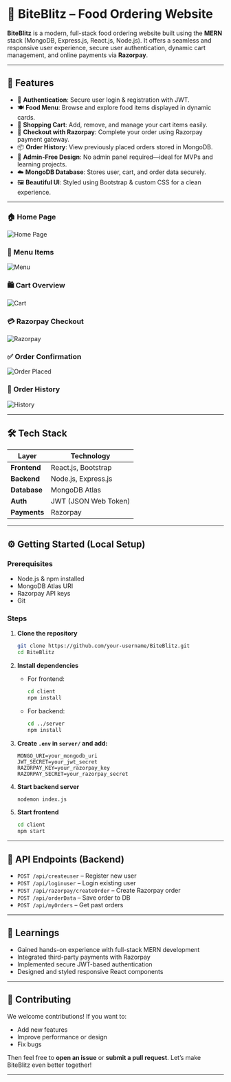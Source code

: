 # 🍔 BiteBlitz – Food Ordering Website

**BiteBlitz** is a modern, full-stack food ordering website built using the **MERN** stack (MongoDB, Express.js, React.js, Node.js). It offers a seamless and responsive user experience, secure user authentication, dynamic cart management, and online payments via **Razorpay**.

---

## 🚀 Features

* 🔐 **Authentication**: Secure user login & registration with JWT.
* 🍽️ **Food Menu**: Browse and explore food items displayed in dynamic cards.
* 🛒 **Shopping Cart**: Add, remove, and manage your cart items easily.
* 💸 **Checkout with Razorpay**: Complete your order using Razorpay payment gateway.
* 📦 **Order History**: View previously placed orders stored in MongoDB.
* 🧾 **Admin-Free Design**: No admin panel required—ideal for MVPs and learning projects.
* ☁️ **MongoDB Database**: Stores user, cart, and order data securely.
* 🖼️ **Beautiful UI**: Styled using Bootstrap & custom CSS for a clean experience.

---

### 🏠 Home Page

![Home Page](https://github.com/user-attachments/assets/54fa02ff-2427-425c-ad90-10db72b3cc8a)

### 🍕 Menu Items

![Menu](https://github.com/user-attachments/assets/afc753d5-6c12-4324-ae60-871bf33ab15e)

### 🛍️ Cart Overview

![Cart](https://github.com/user-attachments/assets/631b668c-7274-4f62-bcc9-a50349f46b4f)

### 💳 Razorpay Checkout

![Razorpay](https://github.com/user-attachments/assets/8bf9f523-661a-4ae7-8f3f-1d800414a4cc)

### ✅ Order Confirmation

![Order Placed](https://github.com/user-attachments/assets/1cba9612-11e9-458e-bd80-2956b36e75cf)

### 📜 Order History

![History](https://github.com/user-attachments/assets/35b9219a-f24a-4bcd-b5b0-32f982d640a2)

---

## 🛠️ Tech Stack

| Layer        | Technology           |
| ------------ | -------------------- |
| **Frontend** | React.js, Bootstrap  |
| **Backend**  | Node.js, Express.js  |
| **Database** | MongoDB Atlas        |
| **Auth**     | JWT (JSON Web Token) |
| **Payments** | Razorpay             |

---

## ⚙️ Getting Started (Local Setup)

### Prerequisites

* Node.js & npm installed
* MongoDB Atlas URI
* Razorpay API keys
* Git

### Steps

1. **Clone the repository**

   ```bash
   git clone https://github.com/your-username/BiteBlitz.git
   cd BiteBlitz
   ```

2. **Install dependencies**

   * For frontend:

     ```bash
     cd client
     npm install
     ```
   * For backend:

     ```bash
     cd ../server
     npm install
     ```

3. **Create `.env` in `server/` and add:**

   ```env
   MONGO_URI=your_mongodb_uri
   JWT_SECRET=your_jwt_secret
   RAZORPAY_KEY=your_razorpay_key
   RAZORPAY_SECRET=your_razorpay_secret
   ```

4. **Start backend server**

   ```bash
   nodemon index.js
   ```

5. **Start frontend**

   ```bash
   cd client
   npm start
   ```

---

## 🧪 API Endpoints (Backend)

* `POST /api/createuser` – Register new user
* `POST /api/loginuser` – Login existing user
* `POST /api/razorpay/createOrder` – Create Razorpay order
* `POST /api/orderData` – Save order to DB
* `POST /api/myOrders` – Get past orders

---

## 🧠 Learnings

* Gained hands-on experience with full-stack MERN development
* Integrated third-party payments with Razorpay
* Implemented secure JWT-based authentication
* Designed and styled responsive React components

---

## 🤝 Contributing

We welcome contributions! If you want to:

* Add new features
* Improve performance or design
* Fix bugs

Then feel free to **open an issue** or **submit a pull request**. Let’s make BiteBlitz even better together!


---

